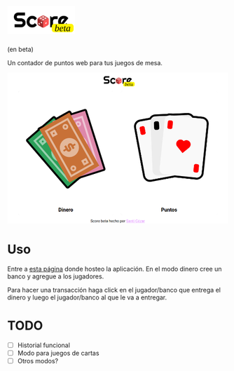 # <img src="res/score.svg" height="64" />

(en beta)

Un contador de puntos web para tus juegos de mesa.

![screenshot](res/screenshot.png)

# Uso

Entre a [esta página](https://score.scez.ar) donde hosteo la aplicación. En el modo dinero cree un banco y agregue a los jugadores.

Para hacer una transacción haga click en el jugador/banco que entrega el dinero y luego el jugador/banco al que le va a entregar.

# TODO

- [ ] Historial funcional
- [ ] Modo para juegos de cartas
- [ ] Otros modos?